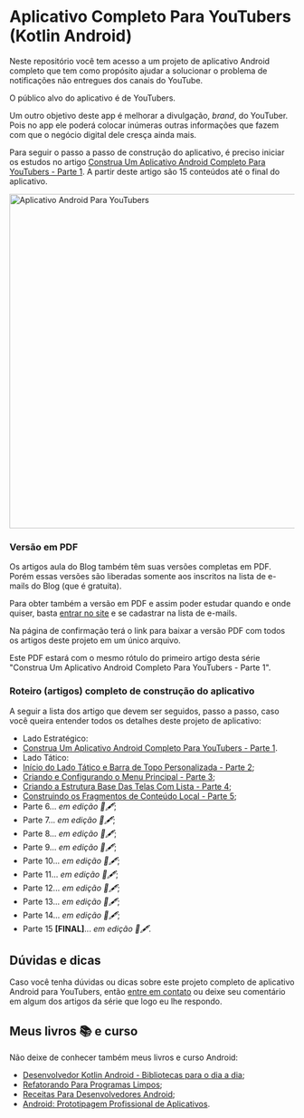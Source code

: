 # Aplicativo Completo Para YouTubers (Kotlin Android)

Neste repositório você tem acesso a um projeto de aplicativo Android completo que tem como propósito ajudar a solucionar o problema de notificações não entregues dos canais do YouTube.

O público alvo do aplicativo é de YouTubers.

Um outro objetivo deste app é melhorar a divulgação, *brand*, do YouTuber. Pois no app ele poderá colocar inúmeras outras informações que fazem com que o negócio digital dele cresça ainda mais.

Para seguir o passo a passo de construção do aplicativo, é preciso iniciar os estudos no artigo [Construa Um Aplicativo Android Completo Para YouTubers - Parte 1](https://www.thiengo.com.br/construa-um-aplicativo-android-completo-para-youtubers-parte-1). A partir deste artigo são 15 conteúdos até o final do aplicativo.

<img src="https://www.thiengo.com.br/img/post/normal/kdg5mfldb3cu94hmq4e3jjb9a78b16ca82b88e9bf2debfc9d7d3d436e9.jpg" height="590" alt="Aplicativo Android Para YouTubers">

### Versão em PDF

Os artigos aula do Blog também têm suas versões completas em PDF. Porém essas versões são liberadas somente aos inscritos na lista de e-mails do Blog (que é gratuita).

Para obter também a versão em PDF e assim poder estudar quando e onde quiser, basta [entrar no site](https://www.thiengo.com.br) e se cadastrar na lista de e-mails.

Na página de confirmação terá o link para baixar a versão PDF com todos os artigos deste projeto em um único arquivo.

Este PDF estará com o mesmo rótulo do primeiro artigo desta série "Construa Um Aplicativo Android Completo Para YouTubers - Parte 1".

### Roteiro (artigos) completo de construção do aplicativo

A seguir a lista dos artigo que devem ser seguidos, passo a passo, caso você queira entender todos os detalhes deste projeto de aplicativo:

- Lado Estratégico:
 - [Construa Um Aplicativo Android Completo Para YouTubers - Parte 1](https://www.thiengo.com.br/construa-um-aplicativo-android-completo-para-youtubers-parte-1).
- Lado Tático:
 - [Início do Lado Tático e Barra de Topo Personalizada - Parte 2](https://www.thiengo.com.br/inicio-do-lado-tatico-e-barra-de-topo-personalizada-youtuber-android-app-parte-2);
 - [Criando e Configurando o Menu Principal - Parte 3](https://www.thiengo.com.br/criando-e-configurando-o-menu-principal-youtuber-android-app-parte-3);
 - [Criando a Estrutura Base Das Telas Com Lista - Parte 4](https://www.thiengo.com.br/criando-a-estrutura-base-das-telas-com-lista-youtuber-android-app-parte-4);
 - [Construindo os Fragmentos de Conteúdo Local - Parte 5](https://www.thiengo.com.br/construindo-os-fragmentos-de-conteudo-local-youtuber-android-app-parte-5);
 - Parte 6... *em edição 📑🖋*;
 - Parte 7... *em edição 📑🖋*;
 - Parte 8... *em edição 📑🖋*;
 - Parte 9... *em edição 📑🖋*;
 - Parte 10... *em edição 📑🖋*;
 - Parte 11... *em edição 📑🖋*;
 - Parte 12... *em edição 📑🖋*;
 - Parte 13... *em edição 📑🖋*;
 - Parte 14... *em edição 📑🖋*;
 - Parte 15 **[FINAL]**... *em edição 📑🖋*.

## Dúvidas e dicas

Caso você tenha dúvidas ou dicas sobre este projeto completo de aplicativo Android para YouTubers, então [entre em contato](https://www.thiengo.com.br/contato) ou deixe seu comentário em algum dos artigos da série que logo eu lhe respondo.

## Meus livros 📚 e curso

Não deixe de conhecer também meus livros e curso Android:

- [Desenvolvedor Kotlin Android - Bibliotecas para o dia a dia](https://www.thiengo.com.br/livro-desenvolvedor-kotlin-android);
- [Refatorando Para Programas Limpos](https://www.thiengo.com.br/livro-refatorando-para-programas-limpos);
- [Receitas Para Desenvolvedores Android](https://www.thiengo.com.br/livro-receitas-para-desenvolvedores-android);
- [Android: Prototipagem Profissional de Aplicativos](https://www.udemy.com/course/android-prototipagem-profissional-de-aplicativos/?locale=pt_BR&persist_locale=).

